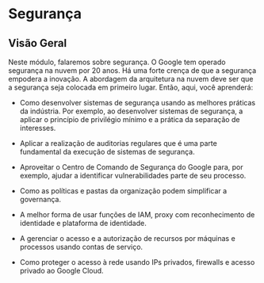 # Segurança

## Visão Geral

Neste módulo, falaremos sobre segurança. O Google tem operado segurança na nuvem por 20 anos. Há uma forte crença de que a segurança empodera a inovação. A abordagem da arquitetura na nuvem deve ser que a segurança seja colocada em primeiro lugar. Então, aqui, você aprenderá:

- Como desenvolver sistemas de segurança usando as melhores práticas da indústria. Por exemplo, ao desenvolver sistemas de segurança, a aplicar o princípio de privilégio mínimo e a prática da separação de interesses. 

- Aplicar a realização de auditorias regulares que é uma parte fundamental da execução de sistemas de segurança.

- Aproveitar o Centro de Comando de Segurança do Google para, por exemplo, ajudar a identificar vulnerabilidades parte de seu processo.

- Como as políticas e pastas da organização podem simplificar a governança.

- A melhor forma de usar funções de IAM, proxy com reconhecimento de identidade e plataforma de identidade.

- A gerenciar o acesso e a autorização de recursos por máquinas e processos usando contas de serviço.

- Como proteger o acesso à rede usando IPs privados, firewalls e acesso privado ao Google Cloud.
